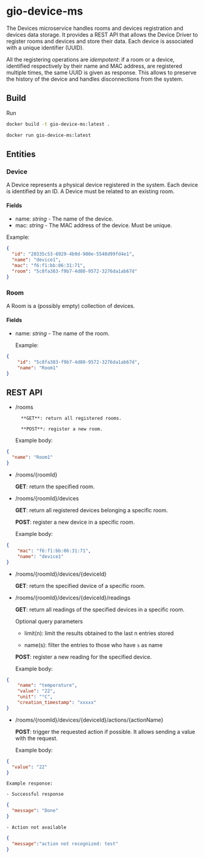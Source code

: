 # gio-device-ms

The Devices microservice handles rooms and devices registration and devices data storage.
It provides a REST API that allows the Device Driver to register rooms and devices and store their data.
Each device is associated with a unique identifier (UUID).

All the registering operations are *idempotent*: if a room or a device, identified respectively by their name and MAC address, are registered multiple times, the same UUID is given as response. This allows to preserve the history of the device and handles disconnections from the system.

## Build

Run

```bash
docker build -t gio-device-ms:latest .

docker run gio-device-ms:latest
```

## Entities

### Device

A Device represents a physical device registered in the system. Each device is identified by an ID.
A Device must be related to an existing room.

#### Fields

- name: *string* - The name of the device.
- mac: *string* -  The MAC address of the device. Must be unique.

Example:

```json
{
  "id": "20335c53-6929-4b9d-900e-5548d99fd4e1",
  "name": "device1",
  "mac": "f6:f1:bb:06:31:71",
  "room": "5c8fa383-f9b7-4d80-9572-3276da1ab67d"
}
```

### Room

A Room is a (possibly empty) collection of devices.

#### Fields

- name: *string* - The name of the room.

    Example:
    
```json
{
    "id": "5c8fa383-f9b7-4d80-9572-3276da1ab67d",
    "name": "Room1"
}
```

## REST API

- /rooms
    
        **GET**: return all registered rooms.
    
        **POST**: register a new room.
    
    Example body:
```json
{
  "name": "Room1"
}
```

- /rooms/{roomId}

    **GET**: return the specified room.
    
- /rooms/{roomId}/devices

    **GET**: return all registered devices belonging a specific room.

    **POST**: register a new device in a specific room.
    
    Example body:
```json
{
    "mac": "f6:f1:bb:06:31:71",
    "name": "device1"
}
```

- /rooms/{roomId}/devices/{deviceId}

    **GET**: return the specified device of a specific room.

- /rooms/{roomId}/devices/{deviceId}/readings

    **GET**: return all readings of the specified devices in a specific room.
    
    Optional query parameters
    
    - limit(n): limit the results obtained to the last n entries stored
    
    - name(s): filter the entries to those who have `s` as name
    
    **POST**: register a new reading for the specified device.
    
    Example body:
```json
{
    "name": "temperature",
    "value": "22",
    "unit": "°C",
    "creation_timestamp": "xxxxx"
}
```

- /rooms/{roomId}/devices/{deviceId}/actions/{actionName}

    **POST**: trigger the requested action if possible. It allows sending a value with the request.
    
    Example body:
```json
{
  "value": "22"
}
```
    Example response:
    
    - Successful response
```json
{
  "message": "Done"
}
```
    - Action not available
```json
{
  "message":"action not recognized: test"
}
```

